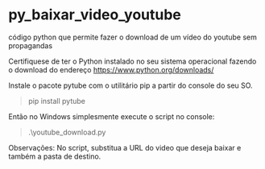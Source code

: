 # py_baixar_video_youtube
código python que permite fazer o download de um vídeo do youtube sem propagandas

Certifiquese de ter o Python instalado no seu sistema operacional fazendo o download do endereço https://www.python.org/downloads/

Instale o pacote pytube com o utilitário pip a partir do console do seu SO.

>pip install pytube

Então no Windows simplesmente execute o script no console:

>.\youtube_download.py

Observações: No script, substitua a URL do video que deseja baixar e também a pasta de destino.
